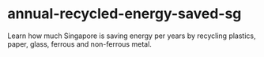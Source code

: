 # annual-recycled-energy-saved-sg
Learn how much Singapore is saving energy per years by recycling plastics, paper, glass, ferrous and non-ferrous metal.
